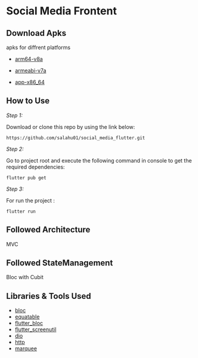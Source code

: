 # Social Media Frontent

## Download Apks

apks for diffrent platforms

* [arm64-v8a]()


* [armeabi-v7a]()


* [app-x86_64]()


## How to Use 

*Step 1:*

Download or clone this repo by using the link below:

```
https://github.com/salahu01/social_media_flutter.git

```


*Step 2:*


Go to project root and execute the following command in console to get the required dependencies: 

```
flutter pub get 
```


 *Step 3:*

For run the project :  
```
flutter run 
```

## Followed Architecture

MVC

## Followed StateManagement

Bloc with Cubit

## Libraries & Tools Used 

* [bloc](https://pub.dev/packages/bloc)
* [equatable](https://pub.dev/packages/equatable)
* [flutter_bloc](https://pub.dev/packages/flutter_bloc)
* [flutter_screenutil](https://pub.dev/packages/flutter_screenutil)
* [dio](https://pub.dev/packages/dio)
* [http](https://pub.dev/packages/http)
* [marquee](https://pub.dev/packages/marquee)